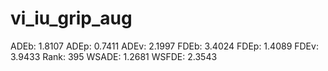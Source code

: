 # vi_iu_grip_aug

ADEb: 1.8107
ADEp: 0.7411
ADEv: 2.1997
FDEb: 3.4024
FDEp: 1.4089
FDEv: 3.9433
Rank: 395
WSADE: 1.2681
WSFDE: 2.3543